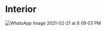 # Interior

![WhatsApp Image 2021-02-21 at 6 09 03 PM](https://user-images.githubusercontent.com/74612009/108625716-5a006080-7472-11eb-832e-a8d5572d390e.jpeg)
